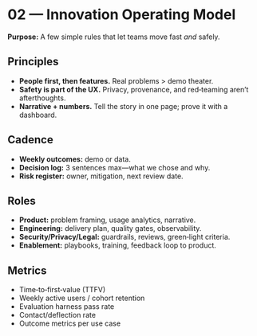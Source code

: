 # 02 — Innovation Operating Model

**Purpose:** A few simple rules that let teams move fast *and* safely.

## Principles
- **People first, then features.** Real problems > demo theater.
- **Safety is part of the UX.** Privacy, provenance, and red‑teaming aren’t afterthoughts.
- **Narrative + numbers.** Tell the story in one page; prove it with a dashboard.

## Cadence
- **Weekly outcomes:** demo or data.
- **Decision log:** 3 sentences max—what we chose and why.
- **Risk register:** owner, mitigation, next review date.

## Roles
- **Product:** problem framing, usage analytics, narrative.
- **Engineering:** delivery plan, quality gates, observability.
- **Security/Privacy/Legal:** guardrails, reviews, green‑light criteria.
- **Enablement:** playbooks, training, feedback loop to product.

## Metrics
- Time‑to‑first‑value (TTFV)
- Weekly active users / cohort retention
- Evaluation harness pass rate
- Contact/deflection rate
- Outcome metrics per use case
